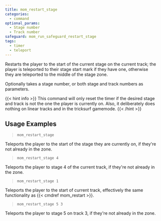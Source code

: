 ```yaml
---
title: mom_restart_stage
categories:
  - command
optional_params:
  - Stage number
  - Track number
safeguard: mom_run_safeguard_restart_stage
tags:
  - timer
  - teleport
---
```


Restarts the player to the start of the current stage on the current track; the player is teleported to their stage start mark if they have one, otherwise they are teleported to the middle of the stage zone.

Optionally takes a stage number, or both stage and track numbers as parameters.

{{< hint info >}}
This command will only reset the timer if the desired stage and track is not the one the player is currently on.
Also, it deliberately does nothing on linear tracks and in the tricksurf gamemode.
{{< /hint >}}

## Usage Examples

> `mom_restart_stage`

Teleports the player to the start of the stage they are currently on, if they're not already in the zone.

> `mom_restart_stage 4`

Teleports the player to stage 4 of the current track, if they're not already in the zone.

> `mom_restart_stage 1`

Teleports the player to the start of current track, effectively the same functionality as {{< cmdref mom_restart >}}.

> `mom_restart_stage 5 3`

Teleports the player to stage 5 on track 3, if they're not already in the zone.
